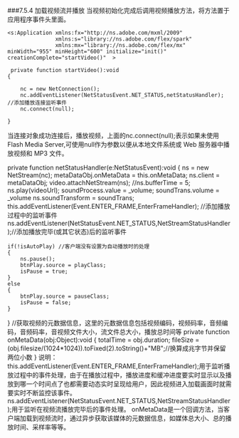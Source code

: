 ###7.5.4 加载视频流并播放
当视频初始化完成后调用视频播放方法，将方法置于应用程序事件头里面。


```
<s:Application xmlns:fx="http://ns.adobe.com/mxml/2009"
               xmlns:s="library://ns.adobe.com/flex/spark"
               xmlns:mx="library://ns.adobe.com/flex/mx" minWidth="955" minHeight="600" initialize="init()" creationComplete="startVideo()"  >
 
 private function startVideo():void
{
   
    nc = new NetConnection();
    nc.addEventListener(NetStatusEvent.NET_STATUS,netStatusHandler);  //添加播放连接监听事件
    nc.connect(null);
   
}
```


当连接对象成功连接后，播放视频，上面的nc.connect(null);表示如果未使用 Flash Media Server,可使用null作为参数以便从本地文件系统或 Web 服务器中播放视频和 MP3 文件。
                 
private function netStatusHandler(e:NetStatusEvent):void
{
    ns = new NetStream(nc);
    metaDataObj.onMetaData = this.onMetaData;
    ns.client = metaDataObj;
    video.attachNetStream(ns);
    //ns.bufferTime = 5;
    ns.play(videoUrl);
    soundProcess.value = _volume;
    soundTrans.volume = _volume
    ns.soundTransform = soundTrans;
    this.addEventListener(Event.ENTER_FRAME,EnterFrameHandler); //添加播放过程中的监听事件
    ns.addEventListener(NetStatusEvent.NET_STATUS,NetStreamStatusHandler);//添加播放完毕(或其它状态)后的监听事件
   
    if(!isAutoPlay) //客户端没有设置为自动播放时的处理
    {
        ns.pause();
        btnPlay.source = playClass; 
        isPause = true;
    }
    else
    {
        btnPlay.source = pauseClass; 
        isPause = false;
    }
}
//获取视频的元数据信息，这里的元数据信息包括视频编码，视频码率，音频编码，音频码率，音视频文件大小，流文件总大小，播放总时间等
private function onMetaData(obj:Object):void
{
    totalTime = obj.duration;
    fileSize = (obj.filesize/(1024*1024)).toFixed(2).toString()+"MB";//换算成兆字节并保留两位小数
}
说明：
 this.addEventListener(Event.ENTER_FRAME,EnterFrameHandler);用于监听播放过程中的事件处理，由于在播放过程中，播放进度和缓冲进度要实时显示以及播放到哪一个时间点了也都需要动态实时呈现给用户，因此视频进入加载画面时就需要实时不断监控该事件。
  ns.addEventListener(NetStatusEvent.NET_STATUS,NetStreamStatusHandler);用于监听在视频流播放完毕后的事件处理。
  onMetaData是一个回调方法，当客户端加载到视频流时，通过异步获取该媒体的元数据信息，如媒体总大小、总的播放时间、采样率等等。